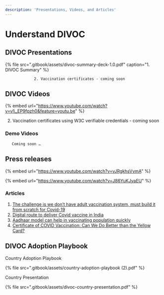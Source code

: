 ```yaml
---
description: 'Presentations, Videos, and Articles'
---
```


# Understand DIVOC

## DIVOC Presentations <a id="divoc-presentations"></a>

{% file src=".gitbook/assets/divoc-summary-deck-1.0.pdf" caption="1. DIVOC Summary" %}

                 2. Vaccination certificates - coming soon

## DIVOC Videos <a id="divoc-videos"></a>

{% embed url="https://www.youtube.com/watch?v=vl\_EP9fpzh0&feature=youtu.be" %}

2. Vaccination certificates using W3C verifiable credentials - coming soon

### Demo Videos <a id="demo-videos"></a>

       Coming soon …

## Press releases <a id="relevant-external-links"></a>

{% embed url="https://www.youtube.com/watch?v=vJRgkhsVvmA" %}

{% embed url="https://www.youtube.com/watch?v=J86YuKJyaEU" %}

### Articles <a id="articles"></a>

1. [The challenge is we don’t have adult vaccination system, must build it from scratch for Covid-19](https://indianexpress.com/article/india/nandan-nilekani-coronavirus-vaccine-tracker-health-sector-economy-6779867/)
2. [Digital route to deliver Covid vaccine in India](https://economictimes.indiatimes.com/markets/expert-view/nandan-nilekani-on-digital-route-to-deliver-covid-vaccine-in-india/articleshow/79208481.cms?from=mdr)
3. [Aadhaar model can help in vaccinating population quickly](https://government.economictimes.indiatimes.com/news/digital-india/aadhaar-model-can-help-in-vaccinating-population-quickly-infosys-chairman-nandan-nilekani/77757327)
4. [Certificate of COVID Vaccination: Can We Do Better than the Yellow Card?](https://www.cgdev.org/blog/certificate-covid-vaccination-can-we-do-better-yellow-card)

## DIVOC Adoption Playbook <a id="divoc-presentations"></a>

Country Adoption Playbook

{% file src=".gitbook/assets/country-adoption-playbook \(2\).pdf" %}

Country Presentation

{% file src=".gitbook/assets/divoc-country-presentation.pdf" %}

##  <a id="divoc-videos"></a>

